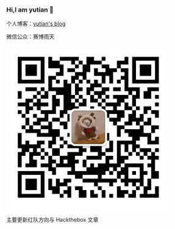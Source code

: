 ### Hi,I am yutian 👋
个人博客：[yutian's blog](https://yutianqaq.github.io/)

微信公众：赛博雨天

![wechat](yutian4060.jpg)

主要更新红队方向与 Hackthebox 文章
<!--
**yutianqaq/yutianqaq** is a ✨ _special_ ✨ repository because its `README.md` (this file) appears on your GitHub profile.

Here are some ideas to get you started:

- 🔭 I’m currently working on ...
- 🌱 I’m currently learning ...
- 👯 I’m looking to collaborate on ...
- 🤔 I’m looking for help with ...
- 💬 Ask me about ...
- 📫 How to reach me: ...
- 😄 Pronouns: ...
- ⚡ Fun fact: ...
-->
